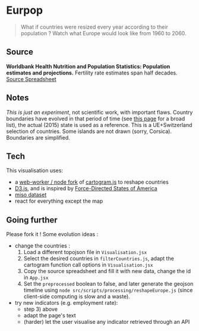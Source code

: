 Eurpop
=================
> What if countries were resized every year according to their population ?
> Watch what Europe would look like from 1960 to 2060.

Source
--------------
**Worldbank Health Nutrition and Population  Statistics: Population estimates and projections.**
Fertility rate estimates span half decades.
[Source ](databank.worldbank.org/data/Eurpop/id/eb69234b)
[Spreadsheet](https://docs.google.com/a/qunb.com/spreadsheets/d/1ervP2v1tVgEdKyGuwn7KUdy4UaVYQ3wWRKITv7V2XLQ/edit#gid=205837150)

Notes
-----------------
*This is just an experiment*, not scientific work, with important flaws.
Country boundaries have evolved in that period of time (see [this page](./src/data/changements.md) for a broad list), the actual (2015) state is used as a reference.
This is a UE+Switzerland selection of countries. Some islands are not drawn (sorry, Corsica). Boundaries are simplified.

Tech
---------------
This visualisation uses:
- a [web-worker / node fork](./src/libs/cartogram) of [cartogram.js](http://prag.ma/code/d3-cartogram/) to reshape countries
- [D3.js](http://d3js.org/), and is inspired by [Force-Directed States of America](http://bl.ocks.org/mbostock/1073373)
- [miso dataset](http://misoproject.com/dataset/)
- react for everything except the map


Going further
---------------------
Please fork it ! Some evolution ideas :

- change the countries :
	1. Load a different topojson file in `Visualisation.jsx`
	2. Select the desired countries in `filterCountries.js`, adapt the cartogram function call options in `Visualisation.jsx`
	3. Copy the source spreadsheet and fill it with new data, change the id in `App.jsx`
	4. Set the `preprocessed` boolean to false, and later generate the geojson timeline using `node src/scripts/processing/reshapeEurope.js` (since client-side computing is slow and a waste).
- try new indicators (e.g. employment rate):
	- step 3) above
	- adapt the page's text
	- (harder) let the user visualise any indicator retrieved through an API
